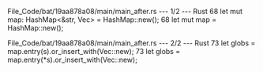 File_Code/bat/19aa878a08/main/main_after.rs --- 1/2 --- Rust
68     let mut map: HashMap<&str, Vec<String>> = HashMap::new();                                                                                             68     let mut map = HashMap::new();

File_Code/bat/19aa878a08/main/main_after.rs --- 2/2 --- Rust
73                 let globs = map.entry(s).or_insert_with(Vec::new);                                                                                        73                 let globs = map.entry(*s).or_insert_with(Vec::new);

